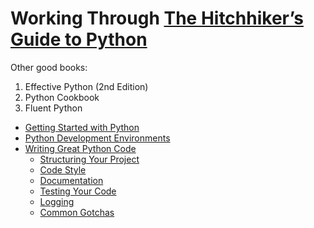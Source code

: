 # Working Through [The Hitchhiker’s Guide to Python](https://docs.python-guide.org/)

Other good books:

1. Effective Python (2nd Edition)
2. Python Cookbook
3. Fluent Python

* [Getting Started with Python](1_GettingStartedWithPython/README.md)
* [Python Development Environments](2_PythonDevelopmentEnvironments/README.md)
* [Writing Great Python Code](3_WritingGreatPythonCode/README.md)
  * [Structuring Your Project](3_WritingGreatPythonCode/1_StructuringYourProject.md)
  * [Code Style](3_WritingGreatPythonCode/2_CodeStyle.md)
  * [Documentation](3_WritingGreatPythonCode/4_Documentation.md)
  * [Testing Your Code](3_WritingGreatPythonCode/5_TestingYourCode.md)
  * [Logging](3_WritingGreatPythonCode/6_Logging.md)
  * [Common Gotchas](3_WritingGreatPythonCode/7_CommonGotchas.md)

